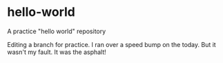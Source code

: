 # hello-world
A practice "hello world" repository

Editing a branch for practice. I ran over a speed bump on the today. But it wasn't my fault. It was the asphalt!
